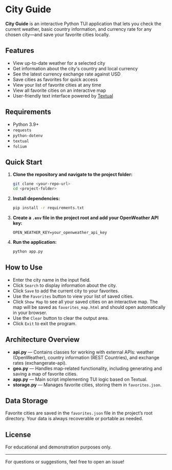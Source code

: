 # City Guide

**City Guide** is an interactive Python TUI application that lets you check the current weather, basic country information, and currency rate for any chosen city—and save your favorite cities locally.

## Features

- View up-to-date weather for a selected city
- Get information about the city's country and local currency
- See the latest currency exchange rate against USD
- Save cities as favorites for quick access
- View your list of favorite cities at any time
- View all favorite cities on an interactive map
- User-friendly text interface powered by [Textual](https://textual.textualize.io/)

## Requirements

- Python 3.9+
- `requests`
- `python-dotenv`
- `textual`
- `folium`

## Quick Start

1. **Clone the repository and navigate to the project folder:**
    ```bash
    git clone <your-repo-url>
    cd <project-folder>
    ```

2. **Install dependencies:**
    ```bash
    pip install -r requirements.txt
    ```

3. **Create a `.env` file in the project root and add your OpenWeather API key:**
    ```
    OPEN_WEATHER_KEY=your_openweather_api_key
    ```

4. **Run the application:**
    ```bash
    python app.py
    ```

## How to Use

- Enter the city name in the input field.
- Click `Search` to display information about the city.
- Click `Save` to add the current city to your favorites.
- Use the `Favorites` button to view your list of saved cities.
- Click `Show Map` to see all your saved cities on an interactive map.
The map will be saved as `favorites_map.html` and should open automatically in your browser.
- Use the `Clear` button to clear the output area.
- Click `Exit` to exit the program.

## Architecture Overview

- **api.py** — Contains classes for working with external APIs: weather (OpenWeather), country information (REST Countries), and exchange rates (exchangerate-api).
- **geo.py** — Handles map-related functionality, including generating and saving a map of favorite cities.
- **app.py** — Main script implementing TUI logic based on Textual.
- **storage.py** — Manages favorite cities, storing them in `favorites.json`.

## Data Storage

Favorite cities are saved in the `favorites.json` file in the project’s root directory. Your data is always recoverable or portable as needed.

## License

For educational and demonstration purposes only.

---

For questions or suggestions, feel free to open an issue!
